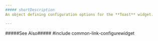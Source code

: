 ```yaml
---
##### shortDescription
An object defining configuration options for the **Toast** widget.

---
```

#####See Also#####
#include common-link-configurewidget